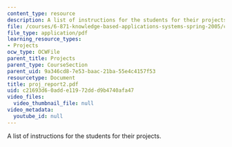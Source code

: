 ```yaml
---
content_type: resource
description: A list of instructions for the students for their projects.
file: /courses/6-871-knowledge-based-applications-systems-spring-2005/c21693d60adde11972ddd9b4740afa47_proj_report2.pdf
file_type: application/pdf
learning_resource_types:
- Projects
ocw_type: OCWFile
parent_title: Projects
parent_type: CourseSection
parent_uid: 9a346cd8-7e53-baac-21ba-55e4c4157f53
resourcetype: Document
title: proj_report2.pdf
uid: c21693d6-0add-e119-72dd-d9b4740afa47
video_files:
  video_thumbnail_file: null
video_metadata:
  youtube_id: null
---
```

A list of instructions for the students for their projects.

